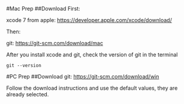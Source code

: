 #Mac Prep
##Download
First:

xcode 7 from apple: https://developer.apple.com/xcode/download/ 

Then: 

git: https://git-scm.com/download/mac 
 
After you install xcode and git, check the version of git in the terminal

    git --version

#PC Prep
##Download
git:  https://git-scm.com/download/win 

Follow the download instructions and use the default values, they are already selected. 
